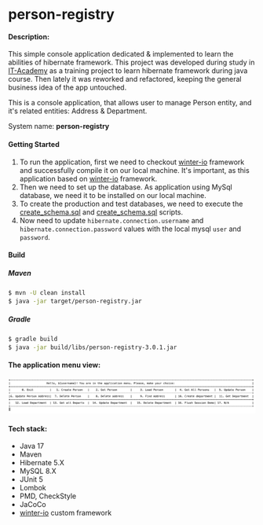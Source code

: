 # person-registry 

#### Description:
This simple console application dedicated & implemented to learn the abilities of hibernate framework.
This project was developed during study in <a href="https://www.it-academy.by">IT-Academy</a> as a training project to learn hibernate framework during java course.
Then lately it was reworked and refactored, keeping the general business idea of the app untouched.

This is a console application, that allows user to manage Person entity, and it's related entities: Address & Department.

System name: **person-registry**

#### Getting Started
1. To run the application, first we need to checkout [winter-io](https://github.com/cyberalexander/winter-io) framework and successfully compile it on our local machine.
It's important, as this application based on [winter-io](https://github.com/cyberalexander/winter-io) framework.
2. Then we need to set up the database. As application using MySql database, we need it to be installed on our local machine. 
3. To create the production and test databases, we need to execute the [create_schema.sql](.schema/create_schema.sql) and [create_schema.sql](_schema/create_test_schema.sql) scripts.
4. Now need to update `hibernate.connection.username` and `hibernate.connection.password` values with the local mysql `user` and `password`.

#### Build
##### Maven
```bash
$ mvn -U clean install
$ java -jar target/person-registry.jar
```
##### Gradle
```bash
$ gradle build
$ java -jar build/libs/person-registry-3.0.1.jar
```

#### The application menu view:
![img.png](static/menu_v2.0.3.jpg)

#### Tech stack:
- Java 17
- Maven
- Hibernate 5.X
- MySQL 8.X
- JUnit 5
- Lombok
- PMD, CheckStyle
- JaCoCo
- [winter-io](https://github.com/cyberalexander/winter-io) custom framework